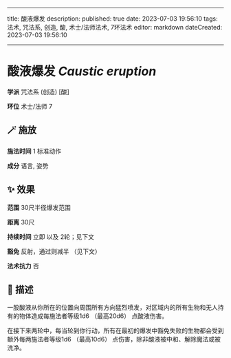 
---
title: 酸液爆发
description: 
published: true
date: 2023-07-03 19:56:10
tags: 法术, 咒法系, 创造, 酸, 术士/法师法术, 7环法术
editor: markdown
dateCreated: 2023-07-03 19:56:10

---

# **酸液爆发** *Caustic eruption*

**学派** 咒法系 (创造) \[酸\] 

**环位** 术士/法师 7

## 🪄 施放

**施法时间** 1 标准动作

**成分** 语言, 姿势

## ✨ 效果  

**范围** 30尺半径爆发范围

**距离** 30尺  

**持续时间** 立即 以及 2轮；见下文 

**豁免** 反射，通过则减半 （见下文）

**法术抗力** 否

## 📖 描述

一股酸液从你所在的位置向周围所有方向猛烈喷发，对区域内的所有生物和无人持有的物体造成每施法者等级1d6 （最高20d6） 点酸液伤害。

在接下来两轮中，每当轮到你行动，所有在最初的爆发中豁免失败的生物都会受到额外每两施法者等级1d6 （最高10d6） 点伤害，除非酸液被中和、解除魔法或被洗净。
    